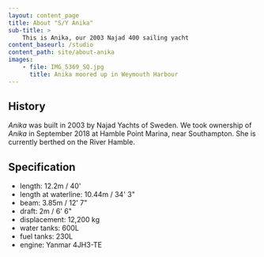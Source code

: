 ```yaml
---
layout: content_page
title: About "S/Y Anika"
sub-title: >
    This is Anika, our 2003 Najad 400 sailing yacht  
content_baseurl: /studio
content_path: site/about-anika
images: 
    - file: IMG_5369_SQ.jpg
      title: Anika moored up in Weymouth Harbour
---
```

## History
_Anika_ was built in 2003 by Najad Yachts of Sweden. We took ownership of _Anika_ in September 2018 at Hamble Point Marina, near Southampton.  She is currently berthed on the River Hamble.

## Specification
* length: 12.2m / 40' 
* length at waterline: 10.44m / 34' 3"
* beam: 3.85m / 12' 7"
* draft: 2m / 6' 6"
* displacement: 12,200 kg
* water tanks: 600L
* fuel tanks: 230L
* engine: Yanmar 4JH3-TE



